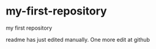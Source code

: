 # my-first-repository
my first repository

readme has just edited manually. One more edit at github

